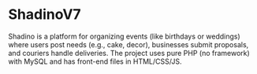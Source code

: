 # ShadinoV7
Shadino is a platform for organizing events (like birthdays or weddings) where users post needs (e.g., cake, decor), businesses submit proposals, and couriers handle deliveries. The project uses pure PHP (no framework) with MySQL and has front-end files in HTML/CSS/JS.
